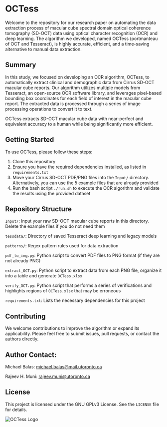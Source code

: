 # OCTess
Welcome to the repository for our research paper on automating the data extraction process of macular cube spectral domain optical coherence tomography (SD-OCT) data using optical character recognition (OCR) and deep learning. The algorithm we developed, named OCTess (portmanteau of OCT and Tesseract), is highly accurate, efficient, and a time-saving alternative to manual data extraction.

## Summary
In this study, we focused on developing an OCR algorithm, OCTess, to automatically extract clinical and demographic data from Cirrus SD-OCT macular cube reports. Our algorithm utilizes multiple models from Tesseract, an open-source OCR software library, and leverages pixel-based bounding box coordinates for each field of interest in the macular cube report. The extracted data is processed through a series of image processing operations to convert it to text.

OCTess extracts SD-OCT macular cube data with near-perfect and equivalent accuracy to a human while being significantly more efficient.

## Getting Started
To use OCTess, please follow these steps:
1. Clone this repository
2. Ensure you have the required dependencies installed, as listed in ```requirements.txt```
3. Move your Cirrus SD-OCT PDF/PNG files into the ```Input/``` directory. Alternatively, you can use the 5 example files that are already provided
4. Run the bash script ```./run.sh``` to execute the OCR algorithm and validate the results using the provided dataset

## Repository Structure
```Input/```: Input your raw SD-OCT macular cube reports in this directory. Delete the example files if you do not need them

```tessdata/```: Directory of saved Tesseract deep learning and legacy models

```patterns/```: Regex pattern rules used for data extraction

```pdf_to_img.py```: Python script to convert PDF files to PNG format (if they are not already PNG)

```extract_OCT.py```: Python script to extract data from each PNG file, organize it into a table and generate ```OCTess.xlsx```

```verify_OCT.py```: Python script that performs a series of verifications and highlights regions of ```OCTess.xlsx``` that may be erroneous

```requirements.txt```: Lists the necessary dependencies for this project


## Contributing
We welcome contributions to improve the algorithm or expand its applicability. Please feel free to submit issues, pull requests, or contact the authors directly.

## Author Contact:
Michael Balas: [michael.balas@mail.utoronto.ca](mailto:michael.balas@mail.utoronto.ca?subject=[GitHub]%20OCTess%20Inquiry)

Rajeev H. Muni: [rajeev.muni@utoronto.ca](mailto:rajeev.muni@utoronto.ca?subject=[Github]%20OCTess%20Inquiry)

## License
This project is licensed under the GNU GPLv3 License. See the ```LICENSE``` file for details.

![OCTess Logo](OCTess.png)

